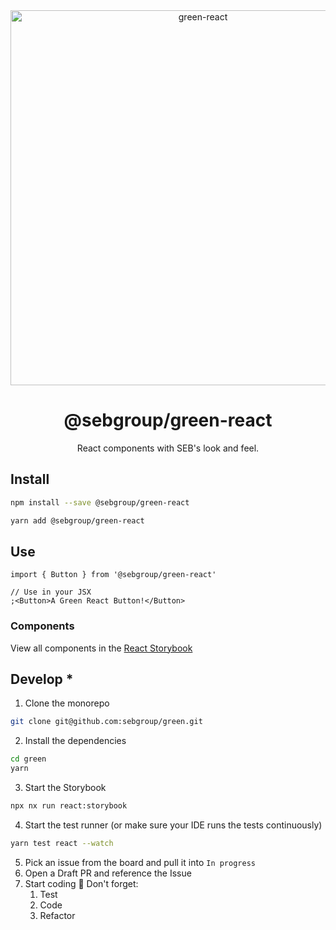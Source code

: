 <div align="center">
<img width="600" alt="green-react" src="https://github.com/seb-oss/green/assets/11420341/ad4c9fe3-137f-4230-9ea7-a4de87752aa9">
<h1>@sebgroup/green-react</h1>
<p>
React components with SEB's look and feel.
</p>
</div>

## Install

```bash
npm install --save @sebgroup/green-react
```

```bash
yarn add @sebgroup/green-react
```

## Use

```tsx
import { Button } from '@sebgroup/green-react'

// Use in your JSX
;<Button>A Green React Button!</Button>
```

### Components

View all components in the [React Storybook](https://storybook.seb.io/latest/react/)

## Develop \*

1. Clone the monorepo

```bash
git clone git@github.com:sebgroup/green.git
```

2. Install the dependencies

```bash
cd green
yarn
```

3. Start the Storybook

```bash
npx nx run react:storybook
```

4. Start the test runner (or make sure your IDE runs the tests continuously)

```bash
yarn test react --watch
```

5. Pick an issue from the board and pull it into `In progress`
6. Open a Draft PR and reference the Issue
7. Start coding 🎉 Don't forget:
   1. Test
   2. Code
   3. Refactor
